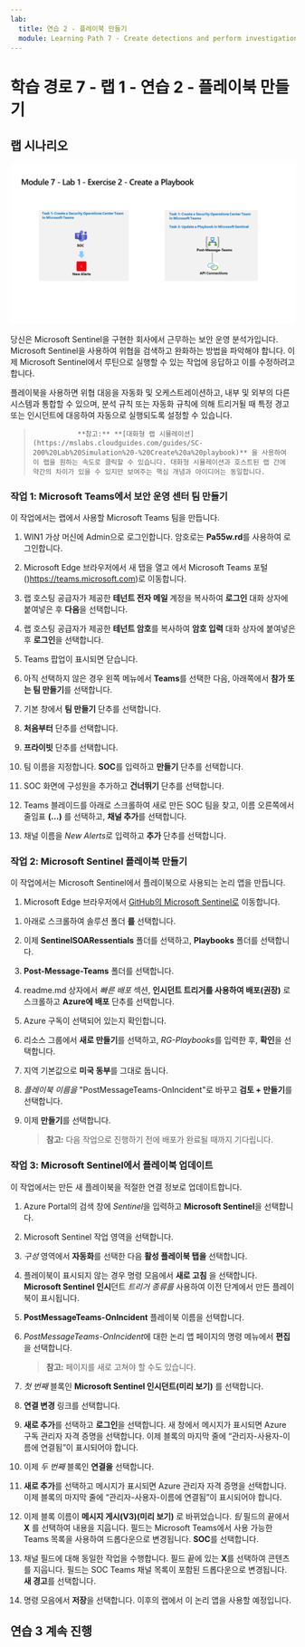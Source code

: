 ```yaml
---
lab:
  title: 연습 2 - 플레이북 만들기
  module: Learning Path 7 - Create detections and perform investigations using Microsoft Sentinel
---
```


# 학습 경로 7 - 랩 1 - 연습 2 - 플레이북 만들기

## 랩 시나리오

![랩 개요입니다.](../Media/SC-200-Lab_Diagrams_Mod7_L1_Ex2.png)

당신은 Microsoft Sentinel을 구현한 회사에서 근무하는 보안 운영 분석가입니다. Microsoft Sentinel을 사용하여 위협을 검색하고 완화하는 방법을 파악해야 합니다. 이제 Microsoft Sentinel에서 루틴으로 실행할 수 있는 작업에 응답하고 이를 수정하려고 합니다.

플레이북을 사용하면 위협 대응을 자동화 및 오케스트레이션하고, 내부 및 외부의 다른 시스템과 통합할 수 있으며, 분석 규칙 또는 자동화 규칙에 의해 트리거될 때 특정 경고 또는 인시던트에 대응하여 자동으로 실행되도록 설정할 수 있습니다. 

>                **참고:** **[대화형 랩 시뮬레이션](https://mslabs.cloudguides.com/guides/SC-200%20Lab%20Simulation%20-%20Create%20a%20playbook)** 을 사용하여 이 랩을 원하는 속도로 클릭할 수 있습니다. 대화형 시뮬레이션과 호스트된 랩 간에 약간의 차이가 있을 수 있지만 보여주는 핵심 개념과 아이디어는 동일합니다. 


### 작업 1: Microsoft Teams에서 보안 운영 센터 팀 만들기

이 작업에서는 랩에서 사용할 Microsoft Teams 팀을 만듭니다.

1. WIN1 가상 머신에 Admin으로 로그인합니다. 암호로는 **Pa55w.rd**를 사용하여 로그인합니다.  

1. Microsoft Edge 브라우저에서 새 탭을 열고 에서 Microsoft Teams 포털()https://teams.microsoft.com)로 이동합니다.

1. 랩 호스팅 공급자가 제공한 **테넌트 전자 메일** 계정을 복사하여 **로그인** 대화 상자에 붙여넣은 후 **다음**을 선택합니다.

1. 랩 호스팅 공급자가 제공한 **테넌트 암호**를 복사하여 **암호 입력** 대화 상자에 붙여넣은 후 **로그인**을 선택합니다.

1. Teams 팝업이 표시되면 닫습니다.

1. 아직 선택하지 않은 경우 왼쪽 메뉴에서 **Teams**를 선택한 다음, 아래쪽에서 **참가 또는 팀 만들기**를 선택합니다.

1. 기본 창에서 **팀 만들기** 단추를 선택합니다.

1. **처음부터** 단추를 선택합니다.

1. **프라이빗** 단추를 선택합니다.

1. 팀 이름을 지정합니다. **SOC**를 입력하고 **만들기** 단추를 선택합니다.

1. SOC 화면에 구성원을 추가하고 **건너뛰기** 단추를 선택합니다. 

1. Teams 블레이드를 아래로 스크롤하여 새로 만든 SOC 팀을 찾고, 이름 오른쪽에서 줄임표 **(...)** 를 선택하고, **채널 추가**를 선택합니다.

1. 채널 이름을 *New Alerts*로 입력하고 **추가** 단추를 선택합니다.


### 작업 2: Microsoft Sentinel 플레이북 만들기

이 작업에서는 Microsoft Sentinel에서 플레이북으로 사용되는 논리 앱을 만듭니다.

1. Microsoft Edge 브라우저에서 [GitHub의 Microsoft Sentinel로](https://github.com/Azure/Azure-Sentinel) 이동합니다.

<!--- the Azure portal at https://portal.azure.com.

1. In the **Sign in** dialog box, copy and paste in the **Tenant Email** account provided by your lab hosting provider and then select **Next**.

1. In the **Enter password** dialog box, copy and paste in the **Tenant Password** provided by your lab hosting provider and then select **Sign in**.

1. In the Search bar of the Azure portal, type *Sentinel*, then select **Microsoft Sentinel**.

1. Select your Microsoft Sentinel Workspace you created earlier.

1. Select the **Community** page under the *Content management* area on the left side of the page.

1. On the right pane, select the **Onboard community content** link. This opens a new tab in the Microsoft Edge Browser for Microsoft Sentinel GitHub content. **Hint:** You might need to scroll right to see the link. Alternatively, follow this link instead: [Microsoft Sentinel on GitHub](https://github.com/Azure/Azure-Sentinel). --->

1. 아래로 스크롤하여 솔루션 폴더 **를** 선택합니다.

1. 이제 **SentinelSOARessentials** 폴더를 선택하고, **Playbooks** 폴더를 선택합니다.

1. **Post-Message-Teams** 폴더를 선택합니다.

1. readme.md 상자에서 *빠른 배포* 섹션, **인시던트 트리거를 사용하여 배포(권장)** 로 스크롤하고 **Azure에 배포** 단추를 선택합니다.  

1. Azure 구독이 선택되어 있는지 확인합니다.

1. 리소스 그룹에서 **새로 만들기**를 선택하고, *RG-Playbooks*를 입력한 후, **확인**을 선택합니다.

1. 지역 기본값으로 **미국 동부**를 그대로 둡니다.

1. *플레이북 이름을* "PostMessageTeams-OnIncident"로 바꾸고 **검토 + 만들기**를 선택합니다.

1. 이제 **만들기**를 선택합니다. 

    >**참고:** 다음 작업으로 진행하기 전에 배포가 완료될 때까지 기다립니다.

### 작업 3: Microsoft Sentinel에서 플레이북 업데이트

이 작업에서는 만든 새 플레이북을 적절한 연결 정보로 업데이트합니다.

1. Azure Portal의 검색 창에 *Sentinel*을 입력하고 **Microsoft Sentinel**을 선택합니다.

1. Microsoft Sentinel 작업 영역을 선택합니다.

1. *구성* 영역에서 **자동화**를 선택한 다음 **활성 플레이북 탭을** 선택합니다.

1. 플레이북이 표시되지 않는 경우 명령 모음에서 **새로 고침** 을 선택합니다. **Microsoft Sentinel 인시**던트 *트리거 종류를* 사용하여 이전 단계에서 만든 플레이북이 표시됩니다.

1. **PostMessageTeams-OnIncident** 플레이북 이름을 선택합니다.

1. *PostMessageTeams-OnIncident*에 대한 논리 앱 페이지의 명령 메뉴에서 **편집**을 선택합니다.

    >**참고:** 페이지를 새로 고쳐야 할 수도 있습니다.

1. *첫 번째* 블록인 **Microsoft Sentinel 인시던트(미리 보기)** 를 선택합니다.

1. **연결 변경** 링크를 선택합니다.

1. **새로 추가**를 선택하고 **로그인**을 선택합니다. 새 창에서 메시지가 표시되면 Azure 구독 관리자 자격 증명을 선택합니다. 이제 블록의 마지막 줄에 “관리자-사용자-이름에 연결됨”이 표시되어야 합니다.

1. 이제 *두 번째* 블록인 **연결을** 선택합니다.

1. **새로 추가**를 선택하고 메시지가 표시되면 Azure 관리자 자격 증명을 선택합니다. 이제 블록의 마지막 줄에 “관리자-사용자-이름에 연결됨”이 표시되어야 합니다.

1. 이제 블록 이름이 **메시지 게시(V3)(미리 보기)** 로 바뀌었습니다. *팀* 필드의 끝에서 **X** 를 선택하여 내용을 지웁니다. 필드는 Microsoft Teams에서 사용 가능한 Teams 목록을 사용하여 드롭다운으로 변경됩니다. **SOC**를 선택합니다.

1. 채널 필드에 대해 동일한 작업을 수행합니다. 필드 끝에 있는 **X**를 선택하여 콘텐츠를 지웁니다. 필드는 SOC Teams 채널 목록이 포함된 드롭다운으로 변경됩니다. **새 경고**를 선택합니다.

1. 명령 모음에서 **저장**을 선택합니다. 이후의 랩에서 이 논리 앱을 사용할 예정입니다.

## 연습 3 계속 진행
